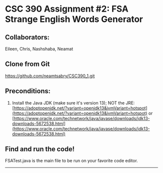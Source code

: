 # CSC 390 Assignment #2: FSA Strange English Words Generator

## Collaborators: 

Eileen, Chris, Nashshaba, Neamat

## Clone from Git 

https://github.com/neamtsabry/CSC390_1.git

## Preconditions:

1. Install the Java JDK (make sure it's version 13); NOT the JRE: 
[https://adoptopenjdk.net/?variant=openjdk13&jvmVariant=hotspot](https://adoptopenjdk.net/?variant=openjdk13&jvmVariant=hotspot) or
[https://www.oracle.com/technetwork/java/javase/downloads/jdk13-downloads-5672538.html](https://www.oracle.com/technetwork/java/javase/downloads/jdk13-downloads-5672538.html)

## Find and run the code!

FSATest.java is the main file to be run on your favorite code editor.

***